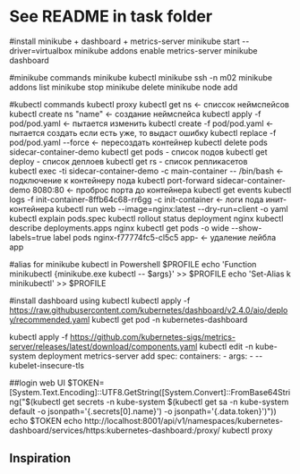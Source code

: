 # See README in task folder
#install minikube + dashboard + metrics-server
minikube start --driver=virtualbox
minikube addons enable metrics-server
minikube dashboard

#minikube commands
minikube kubectl
minikube ssh -n m02
minikube addons list
minikube stop
minikube delete
minikube node add


#kubectl commands
kubectl proxy
kubectl get ns    <- списсок неймспейсов
kubectl create ns "name"    <- создание неймспейса
kubectl apply -f pod/pod.yaml     <- пытается изменить 
kubectl create -f pod/pod.yaml     <- пытается создать если есть уже, то выдаст ошибку
kubectl replace -f pod/pod.yaml --force    <- пересоздать контейнер
kubectl delete pods sidecar-container-demo
kubectl get pods - список подов
kubectl get deploy - список деплоев
kubectl get rs - список репликасетов    
kubectl exec -ti sidecar-container-demo -c main-container -- /bin/bash     <- подключение к контейнеру пода
kubectl port-forward sidecar-container-demo 8080:80    <- проброс порта до контейнера
kubectl get events
kubectl logs -f init-container-8ffb64c68-rr6gg -c init-container    <- логи пода инит-контейнера
kubectl run web --image=nginx:latest --dry-run=client -o yaml
kubectl explain pods.spec
kubectl rollout status deployment nginx
kubectl describe deployments.apps nginx
kubectl get pods -o wide --show-labels=true
label pods nginx-f77774fc5-cl5c5 app-    <- удаление лейбла app

#alias for minikube kubectl in Powershell $PROFILE
echo 'Function minikubectl {minikube.exe kubectl -- $args}' >> $PROFILE
echo 'Set-Alias k minikubectl' >> $PROFILE


#install dashboard using kubectl 
kubectl apply -f https://raw.githubusercontent.com/kubernetes/dashboard/v2.4.0/aio/deploy/recommended.yaml
kubectl get pod -n kubernetes-dashboard

kubectl apply -f https://github.com/kubernetes-sigs/metrics-server/releases/latest/download/components.yaml
kubectl edit -n kube-system deployment metrics-server
add spec:      containers:      - args:        - --kubelet-insecure-tls

##login web UI
$TOKEN=[System.Text.Encoding]::UTF8.GetString([System.Convert]::FromBase64String("$(kubectl get secrets -n kube-system $(kubectl get sa -n kube-system default -o jsonpath='{.secrets[0].name}') -o jsonpath='{.data.token}')"))
echo $TOKEN
echo http://localhost:8001/api/v1/namespaces/kubernetes-dashboard/services/https:kubernetes-dashboard:/proxy/
kubectl proxy

## Inspiration
